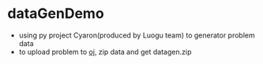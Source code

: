 # dataGenDemo
* using py project Cyaron(produced by Luogu team) to generator problem data
* to upload problem to [oj](http://mxzf0213.top:8080), zip data and get datagen.zip
